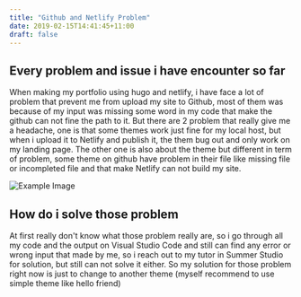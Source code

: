 ```yaml
---
title: "Github and Netlify Problem"
date: 2019-02-15T14:41:45+11:00
draft: false
---
```


## Every problem and issue i have encounter so far

When making my portfolio using hugo and netlify, i have face a lot of problem that prevent me from upload my site to Github, most of them was because of my input was missing some word in my code that make the github can not fine the path to it. But there are 2 problem that really give me a headache, one is that some themes work just fine for my local host, but when i upload it to Netlify and publish it, the them bug out and only work on my landing page. The other one is also about the theme but different in term of problem, some theme on github have problem in their file like missing file or incompleted file and that make Netlify can not build my site.

![Example Image](/static/2019-02-17(3).png)

## How do i solve those problem 

At first really don't know what those problem really are, so i go through all my code and the output on Visual Studio Code and still can find any error or wrong input that made by me, so i reach out to my tutor in Summer Studio for solution, but still can not solve it either. So my solution for those problem right now is just to change to another theme (myself recommend to use simple theme like hello friend) 